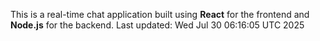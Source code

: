 This is a real-time chat application built using **React** for the frontend and **Node.js** for the backend.
Last updated: Wed Jul 30 06:16:05 UTC 2025
